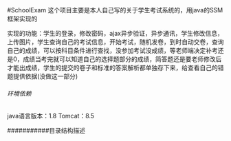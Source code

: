 #SchoolExam
这个项目主要是本人自己写的关于学生考试系统的，用java的SSM框架实现的

实现的功能：学生的登录，修改密码，ajax异步验证，异步通讯，学生修改信息，上传图片，学生查询自己的考试信息，开始考试，随机发卷，到时自动交卷，查询自己的成绩，可以按科目条件进行查找，没参加考试没成绩，等老师端决定补考还是0，成绩当考完就可以知道自己的选择题部分的成绩，简答题还是要老师修改后才能出成绩，学生的提交的卷子和标准的答案解析都单独存下来，给查看自己的错题提供依据(没做这一部分)
###### 环境依赖
java语言版本：1.8  Tomcat：8.5 

###########目录结构描述
